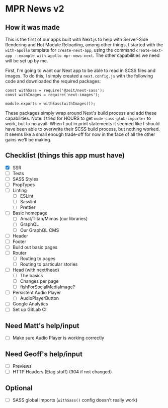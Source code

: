 # MPR News v2

## How it was made

This is the first of our apps built with Next.js to help with Server-Side Rendering and Hot Module Reloading, among other things. I started with the `with-apollo` template for `create-next-app`, using the command `create-next-app --example with-apollo mpr-news-next`. The other capabilities we need will be set up by me.

First, I'm going to want our Next app to be able to read in SCSS files and images. To do this, I simply created a `next.config.js` with the following code and downloaded the required packages:

```
const withSass = require('@zeit/next-sass');
const withImages = require('next-images');

module.exports = withSass(withImages());
```

These packages simply wrap around Next's build process and add these capabilities. Note: I tried for HOURS to get `node-sass-glob-importer` to work, but to no avail. When I put in print statements it seemed like I should have been able to overwrite their SCSS build process, but nothing worked. It seems like a small enough trade-off for now in the face of all the other gains we'll be making.

## Checklist (things this app must have)

- [x] SSR
- [ ] Tests
- [ ] SASS Styles
- [ ] PropTypes
- [ ] Linting
  - [ ] ESLint
  - [ ] Sasslint
  - [ ] Prettier
- [ ] Basic homepage
  - [ ] Amat/Titan/Mimas (our libraries)
  - [ ] GraphQL
  - [ ] Our GraphQL CMS
- [ ] Header
- [ ] Footer
- [ ] Build out basic pages
- [ ] Router
  - [ ] Routing to pages
  - [ ] Routing to particular stories
- [ ] Head (with next/head)
  - [ ] The basics
  - [ ] Changes per page
  - [ ] fishForSocialMediaImage?
- [ ] Persistent Audio Player
  - [ ] AudioPlayerButton
- [ ] Google Analytics
- [ ] Set up GitLab CI

## Need Matt's help/input

- [ ] Make sure Audio Player is working correctly

## Need Geoff's help/input

- [ ] Previews
- [ ] HTTP Headers (Etag stuff) (304 if not changed)

## Optional

- [ ] SASS global imports (`withSass()` config doesn't really work)
